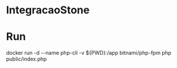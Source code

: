 # IntegracaoStone


# Run 
docker run -d --name php-cli -v ${PWD}:/app bitnami/php-fpm
php public/index.php

